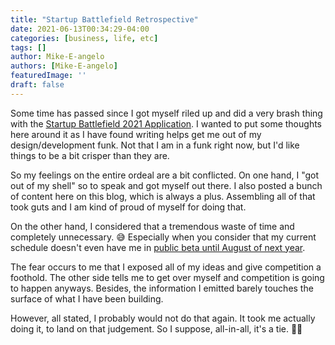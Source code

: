 ```yaml
---
title: "Startup Battlefield Retrospective"
date: 2021-06-13T00:34:29-04:00
categories: [business, life, etc]
tags: []
author: Mike-E-angelo
authors: [Mike-E-angelo]
featuredImage: ''
draft: false
---
```


Some time has passed since I got myself riled up and did a very brash thing with the [Startup Battlefield 2021 Application](/2021/05/startup-battlefield-2021-application/).  I wanted to put some thoughts here around it as I have found writing helps get me out of my design/development funk.  Not that I am in a funk right now, but I'd like things to be a bit crisper than they are.

So my feelings on the entire ordeal are a bit conflicted.  On one hand, I "got out of my shell" so to speak and got myself out there.  I also posted a bunch of content here on this blog, which is always a plus.  Assembling all of that took guts and I am kind of proud of myself for doing that.

On the other hand, I considered that a tremendous waste of time and completely unnecessary. 😅  Especially when you consider that my current schedule doesn't even have me in [public beta until August of next year](/2021/06/june-2021-status-update/).

The fear occurs to me that I exposed all of my ideas and give competition a foothold.  The other side tells me to get over myself and competition is going to happen anyways.  Besides, the information I emitted barely touches the surface of what I have been building.

However, all stated, I probably would not do that again.  It took me actually doing it, to land on that judgement.  So I suppose, all-in-all, it's a tie. 🤷‍♂️
